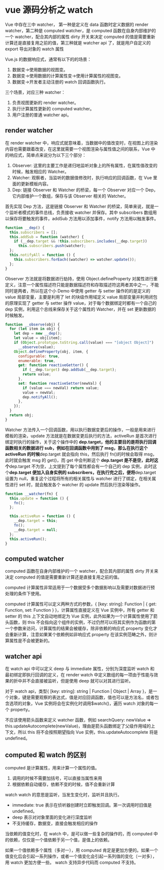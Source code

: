 # vue 源码分析之 watch

Vue 中存在三中 watcher， 第一种是定义在 data 函数时定义数据的 render watcher，第二种是 computed watcher，是 computed 函数在自身内部维护的一个 watcher，配合其内部的属性 dirty 开关来决定 computed 的值是需要重新计算还是直接复用之前的值，第三种就是 watcher api 了，就是用户自定义的 export 导出对象的 watch 属性

Vue.js 的数据响应式，通常有以下的的场景：

1. 数据变->使用数据的视图变。
2. 数据变->使用数据的计算属性变->使用计算属性的视图变。
3. 数据变->开发者主动注册的 watch 回调函数执行。

三个场景，对应三种 watcher：

1. 负责视图更新的 render watcher。
2. 执行计算属性更新的 computed watcher。
3. 用户注册的普通 watcher api。

## render watcher

在 render watcher 中，响应式就意味着，当数据中的值改变时，在视图上的渲染内容也需要跟着改变，在这里就需要一个视图渲染与属性值之间的联系，Vue 中的响应式，简单点来说分为以下三个部分：

1. Observer: 这里的主要工作是递归地监听对象上的所有属性，在属性值改变的时候，触发相应的 Watcher。
2. Watcher: 观察者，当监听的数据值修改时，执行响应的回调函数，在 Vue 里面的更新模板内容。
3. Dep: 链接 Observer 和 Watcher 的桥梁，每一个 Observer 对应一个 Dep，它内部维护一个数组，保存与该 Observer 相关的 Watcher。

首先实现 Dep 方法，这是链接 Observer 和 Watcher 的桥梁，简单来说，就是一个监听者模式的事件总线，负责接收 watcher 并保存。其中 subscribers 数组用以保存将要触发的事件，addSub 方法用以添加事件，notify 方法用以触发事件。

```javascript
function __dep() {
  this.subscribers = [];
  this.addSub = function (watcher) {
    if (__dep.target && !this.subscribers.includes(__dep.target))
      this.subscribers.push(watcher);
  };
  this.notifyAll = function () {
    this.subscribers.forEach((watcher) => watcher.update());
  };
}
```

Observer 方法就是将数据进行劫持，使用 Object.defineProperty 对属性进行重定义，注意一个属性描述符只能是数据描述符和存取描述符这两者其中之一，不能同时是两者，所以在这个小 Demo 中使用 getter 与 setter 操作的的是定义的 value 局部变量，主要是利用了 let 的块级作用域定义 value 局部变量并利用闭包的原理实现了 getter 与 setter 操作 value，对于每个数据绑定时都有一个自己的 dep 实例，利用这个总线来保存关于这个属性的 Watcher，并在 set 更新数据的时候触发。

```javascript
function __observe(obj) {
  for (let item in obj) {
    let dep = new __dep();
    let value = obj[item];
    if (Object.prototype.toString.call(value) === "[object Object]")
      __observe(value);
    Object.defineProperty(obj, item, {
      configurable: true,
      enumerable: true,
      get: function reactiveGetter() {
        if (__dep.target) dep.addSub(__dep.target);
        return value;
      },
      set: function reactiveSetter(newVal) {
        if (value === newVal) return value;
        value = newVal;
        dep.notifyAll();
      },
    });
  }
  return obj;
}
```

Watcher 方法传入一个回调函数，用以执行数据变更后的操作，一般是用来进行模板的渲染，update 方法就是在数据变更后执行的方法，activeRun 是首次进行绑定时执行的操作，关于这个操作中的 **dep.target，他的主要目的是将执行回调函数相关的数据进行 sub，例如在回调函数中用到了 msg，那么在执行这个 activeRun 的时候**dep.target 就会指向 this，然后执行 fn()的时候会取得 msg，此时就会触发 msg 的 get()，而 get 中会判断这个 **dep.target 是不是空，此时这个**dep.target 不为空，上文提到了每个属性都会有一个自己的 dep 实例，此时这个**dep.target 便加入自身实例的 subscribers，在执行完之后，便将**dep.target 设置为 null，重复这个过程将所有的相关属性与 watcher 进行了绑定，在相关属性进行 set 时，就会触发各个 watcher 的 update 然后执行渲染等操作。

```javascript
function __watcher(fn) {
  this.update = function () {
    fn();
  };

  this.activeRun = function () {
    __dep.target = this;
    fn();
    __dep.target = null;
  };
  this.activeRun();
}
```

## computed watcher

computed 函数在自身内部维护的一个 watcher，配合其内部的属性 dirty 开关来决定 computed 的值是需要重新计算还是直接复用之前的值。

computed 计算属性非常适用于一个数据受多个数据影响以及需要对数据进行预处理的条件下使用。

computed 计算属性可以定义两种方式的参数，{ [key: string]: Function | { get: Function, set: Function } }，计算属性直接定义在 Vue 实例中，所有 getter 和 setter 的 this 上下文自动地绑定为 Vue 实例，此外如果为一个计算属性使用了箭头函数，则 this 不会指向这个组件的实例，不过仍然可以将其实例作为函数的第一个参数来访问，计算属性的结果会被缓存，除非依赖的响应式 property 变化才会重新计算，注意如果某个依赖例如非响应式 property 在该实例范畴之外，则计算属性是不会被更新的。

## watcher api

在 watch api 中可以定义 deep 与 immediate 属性，分别为深度监听 watch 和 最初绑定即执行回调的定义，在 render watch 中定义数组的每一项由于性能与效果的折中并不会直接被监听，但是使用 deep 就可以对其进行监听。

对于 watch api，类型{ [key: string]: string | Function | Object | Array }，是一个对象，键是需要观察的表达式，值是对应回调函数，值也可以是方法名，或者包含选项的对象，Vue 实例将会在实例化时调用$watch()，遍历 watch 对象的每一个 property。

不应该使用箭头函数来定义 watcher 函数，例如 searchQuery: newValue => this.updateAutocomplete(newValue)，理由是箭头函数绑定了父级作用域的上下文，所以 this 将不会按照期望指向 Vue 实例，this.updateAutocomplete 将是 undefined。

## computed 和 watch 的区别

computed 是计算属性，用来计算一个属性的值。

1. 调用的时候不需要加括号，可以直接当属性来用
2. 根据依赖自动缓存，依赖不变的时候，值不会重新计算

watch
watch 的意思是监听，当发生变化时，监听并且执行。

- immediate: true 表示在侦听器创建时立即触发回调。第一次调用时旧值是 undefined。
- deep 表示对对象里面的变化进行深度监听
- 不支持缓存，数据变，直接会触发相应的操作

当依赖的值变化时，在 watch 中，是可以做一些复杂的操作的，而 computed 中的依赖，仅仅是一个值依赖于另一个值，是值上的依赖。

如果一个值依赖多个属性（多对一），用 computed 肯定是更加方便的。如果一个值变化后会引起一系列操作，或者一个值变化会引起一系列值的变化（一对多），用 watch 更加方便一些。
watch 支持异步代码而 computed 不支持。
